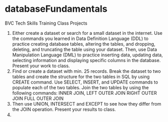 # databaseFundamentals
BVC Tech Skills Training Class Projects
1) Either create a dataset or search for a small dataset in the internet.
Use the commands you learned in Data Definition Language (DDL) to practice creating database tables, altering the tables, and dropping, deleting, and truncating the table using your dataset. 
Then, use Data Manipulation Language (DML) to practice inserting data, updating data, selecting information and displaying specific columns in the database. 
Present your work to class.
2) Find or create a dataset with min. 25 records. 
 Break the dataset to two tables and create the structure for the two tables in SQL by using CREATE command. 
 Use SELECT, INSERT, and UPDATE commands to populate each of the two tables. 
Join the two tables by using the following commands:
INNER JOIN, 
LEFT OUTER JOIN 
RIGHT OUTER JOIN
FULL OUTER JOIN
3) Then use UNION, INTERSECT and EXCEPT to see how they differ from the JOIN operation.
 Present your results to class.
4) 



